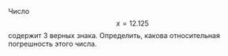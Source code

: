 Число
$$ x = 12.125 $$
содержит $3$ верных знака. Определить, какова относительная погрешность этого числа.